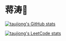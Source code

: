 # 蒋涛👋

[![taujiong's GitHub stats](https://github-readme-stats.vercel.app/api?username=taujiong&count_private=true&show_icons=true&theme=dracula&locale=cn&include_all_commits=true)](https://github.com/anuraghazra/github-readme-stats)

[![taujiong's LeetCode stats](https://stats.justsong.cn/api/leetcode?username=taujiong&cn=true)](https://github.com/songquanpeng/stats-cards)
